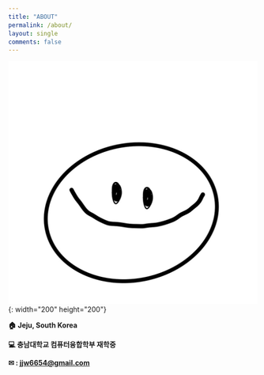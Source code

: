 ```yaml
---
title: "ABOUT"
permalink: /about/
layout: single
comments: false
---
```


![ABOUT_IMAGE](\assets\images\avatar.png){: width="200" height="200"}


**🏠 Jeju, South Korea**

**💻 충남대학교 컴퓨터융합학부 재학중**

**✉ : jjw6654@gmail.com**

